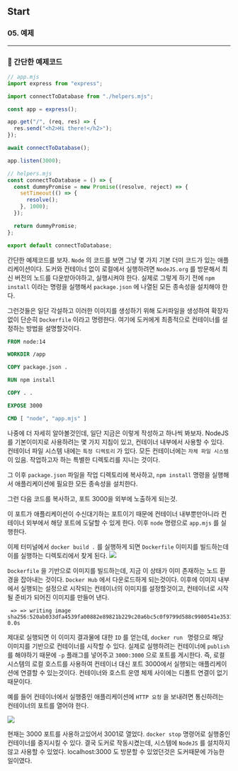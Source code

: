 ## Start

### 05. 예제

---

### 📌 간단한 예제코드

```js
// app.mjs
import express from "express";

import connectToDatabase from "./helpers.mjs";

const app = express();

app.get("/", (req, res) => {
  res.send("<h2>Hi there!</h2>");
});

await connectToDatabase();

app.listen(3000);

// helpers.mjs
const connectToDatabase = () => {
  const dummyPromise = new Promise((resolve, reject) => {
    setTimeout(() => {
      resolve();
    }, 1000);
  });

  return dummyPromise;
};

export default connectToDatabase;
```

간단한 예제코드를 보자. `Node` 의 코드를 보면 그냥 몇 가지 기본 더미 코드가 있는 애플리케이션이다.
도커와 컨테이너 없이 로컬에서 실행하려면 `NodeJS.org` 를 방문해서 최신 버전의 노드를 다운받아야하고, 실행시켜야 한다.
실제로 그렇게 하기 전에 `npm install` 이라는 명령을 실행해서 `package.json` 에 나열된 모든 종속성을 설치해야 한다.

그런것들은 일단 각설하고 이러한 이미지를 생성하기 위해 도커파일을 생성하여 확장자 없이 단순히 `Dockerfile` 이라고 명령한다.
여기에 도커에게 최종적으로 컨테이너를 설정하는 방법을 설명할것이다.

```dockerfile
FROM node:14

WORKDIR /app

COPY package.json .

RUN npm install

COPY . .

EXPOSE 3000

CMD [ "node", "app.mjs" ]
```

나중에 더 자세히 알아볼것인데, 일단 지금은 이렇게 작성하고 하나씩 봐보자.
NodeJS를 기본이미지로 사용하려는 몇 가지 지침이 있고, 컨테이너 내부에서 사용할 수 있다.
컨테이너 파일 시스템 내에는 `특정 디렉토리` 가 있다. 모든 컨테이너에는 `자체 파일 시스템` 이 있음.
작업하고자 하는 특별한 디렉토리를 지니는 것이다.

그 이후 `package.json` 파일을 작업 디렉토리에 복사하고, `npm install` 명령을 실행해서 애플리케이션에 필요한 모든 종속성을 설치한다.

그런 다음 코드를 복사하고, 포트 3000을 외부에 노출하게 되는것.

이 포트가 애플리케이션이 수신대기하는 포트이기 때문에 컨테이너 내부뿐만아니라 컨테이너 외부에서 해당 포트에 도달할 수 있게 한다.
이후 `node` 명령으로 `app.mjs` 를 실행한다.

이제 터미널에서 `docker build .` 를 실행하게 되면 `Dockerfile` 이미지를 빌드하는데 이를 실행하는 디렉토리에서 찾게 된다.
![](https://velog.velcdn.com/images/chromeheartz/post/88a1b978-c48a-4662-8da4-2c5f7344a8cf/image.png)

`Dockerfile` 을 기반으로 이미지를 빌드하는데, 지금 이 상태가 이미 존재하는 노드 환경을 잡아내는 것이다. `Docker Hub` 에서 다운로드하게 되는것이다.
이후에 이미지 내부에서 실행되는 설정으로 시작되는 컨테이너의 이미지를 설정할것이고, 컨테이너로 시작될 준비가 되어진 이미지를 만들어 낸다.

```
 => => writing image sha256:520ab033dfa4539fa00882e89821b229c20a6bc5c0f9799d588c9980541e3531  0.0s
```

제대로 실행되면 이 이미지 결과물에 대한 `ID` 를 얻는데, `docker run ` 명령으로 해당 이미지를 기반으로 컨테이너를 시작할 수 있다.
실제로 실행하려는 컨테이너에 `publish` 를 해야하기 때문에 `-p` 플래그를 넣어주고 `3000:3000` 으로 포트를 게시한다. 즉, 로컬 시스템의 로컬 호스트를 사용하여 컨테이너 대신 포트 3000에서 실행되는 애플리케이션에 연결할 수 있는것이다.
컨테이너와 호스트 운영 체제 사이에는 디폴트 연결이 없기 때문이다.

예를 들어 컨테이너에서 실행중인 애플리케이션에 `HTTP 요청` 을 보내려면 통신하려는 컨테이너의 포트를 열어야 한다.

![](https://velog.velcdn.com/images/chromeheartz/post/e39ee6f9-b39b-4f73-952e-22103a1583d9/image.png)

현재는 3000 포트를 사용하고있어서 3001로 열었다.
`docker stop` 명령어로 실행중인 컨테이너를 중지시킬 수 있다. 결국 도커로 작동시켰는데, 시스템에 `NodeJS` 를 설치하지 않고 사용할 수 있었다. localhost:3000 도 방문할 수 있었던것은 도커때문에 가능한 일이였다.
